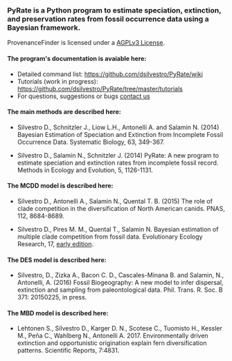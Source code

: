 ### PyRate is a Python program to estimate speciation, extinction, and preservation rates from fossil occurrence data using a Bayesian framework. 


ProvenanceFinder is licensed under a [AGPLv3 License](https://tldrlegal.com/license/gnu-affero-general-public-license-v3-(agpl-3.0)#summary).

#### The program's documentation is avaiable here: 
* Detailed command list: https://github.com/dsilvestro/PyRate/wiki
* Tutorials (work in progress): https://github.com/dsilvestro/PyRate/tree/master/tutorials
* For questions, suggestions or bugs [contact us](mailto:pyrate.help@gmail.com)


#### The main methods are described here:

* Silvestro D., Schnitzler J., Liow L.H., Antonelli A. and Salamin N. (2014) Bayesian Estimation of Speciation and Extinction from Incomplete Fossil Occurrence Data. Systematic Biology, 63, 349-367.

* Silvestro D., Salamin N., Schnitzler J. (2014) PyRate: A new program to estimate speciation and extinction rates from incomplete fossil record. Methods in Ecology and Evolution, 5, 1126-1131.

#### The MCDD model is described here: 

* Silvestro D., Antonelli A., Salamin N., Quental T. B. (2015) The role of clade competition in the diversification of North American canids. PNAS, 112, 8684-8689.

* Silvestro D., Pires M. M., Quental T., Salamin N. Bayesian estimation of 	multiple clade competition from fossil data. Evolutionary Ecology Research, 	17, [early edition](http://www.evolutionary-ecology.com/issues/forthcoming/ar3010.pdf).

#### The DES model is described here:

* Silvestro, D., Zizka A., Bacon C. D., Cascales-Minana B. and Salamin, N., Antonelli, A. (2016) Fossil Biogeography: A new model to infer dispersal, extinction and sampling from paleontological data. Phil. Trans. R. Soc. B 371: 20150225, in press.

#### The MBD model is described here:

* Lehtonen S., Silvestro D., Karger D. N., Scotese C., Tuomisto H., Kessler M., Peña C., Wahlberg N., Antonelli A. 2017. Environmentally driven extinction and opportunistic origination explain fern diversification patterns. Scientific Reports, 7:4831.

